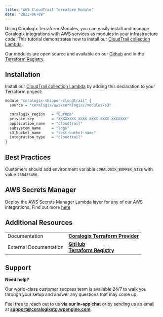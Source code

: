 ```yaml
---
title: "AWS CloudTrail Terraform Module"
date: "2022-06-09"
---
```


Using Coralogix Terraform Modules, you can easily install and manage Coralogix integrations with AWS services as modules in your infrastructure code. This tutorial demonstrates how to install our [CloudTrail collection Lambda](https://coralogixstg.wpengine.com/docs/aws-cloudtrail/).

Our modules are open source and available on our [Github](https://github.com/coralogix/terraform-coralogix-aws/tree/master/modules/cloudtrail) and in the [Terraform Registry](https://registry.terraform.io/modules/coralogix/aws/coralogix/latest).

## Installation

Install our [CloudTrail collection Lambda](https://coralogixstg.wpengine.com/docs/aws-cloudtrail/) by adding this declaration to your Terraform project:

```vhdl
module "coralogix-shipper-cloudtrail" {
  source = "coralogix/aws/coralogix//modules/s3"

  coralogix_region   = "Europe"
  private_key        = "XXXXXXXX-XXXX-XXXX-XXXX-XXXXXXX"
  application_name   = "cloudtrail"
  subsystem_name     = "logs"
  s3_bucket_name     = "test-bucket-name"
  integration_type   = "cloudtrail"
}
```

## Best Practices

Customers should add environment variable `CORALOGIX_BUFFER_SIZE` with value `268435456`.

## AWS Secrets Manager

Deploy the [AWS Secrets Manager](https://docs.aws.amazon.com/secretsmanager/) Lambda layer for any of our AWS integrations. Find out more [here](https://coralogixstg.wpengine.com/docs/aws-secrets-manager-lambda-layer/).

## Additional Resources

<table><tbody><tr><td>Documentation</td><td><a href="https://coralogixstg.wpengine.com/docs/coralogix-terraform-provider/" target="_blank" rel="noreferrer noopener"><strong>Coralogix Terraform Provider</strong></a></td></tr><tr><td>External Documentation</td><td><a href="https://github.com/coralogix/terraform-coralogix-aws/tree/master/modules/cloudtrail" target="_blank" rel="noreferrer noopener"><strong>GitHub</strong></a><br><a href="https://registry.terraform.io/modules/coralogix/aws/coralogix/latest" target="_blank" rel="noreferrer noopener"><strong>Terraform Registry</strong></a></td></tr></tbody></table>

## **Support**

**Need help?**

Our world-class customer success team is available 24/7 to walk you through your setup and answer any questions that may come up.

Feel free to reach out to us **via our in-app chat** or by sending us an email at **[support@coralogixstg.wpengine.com](mailto:support@coralogixstg.wpengine.com)**.
